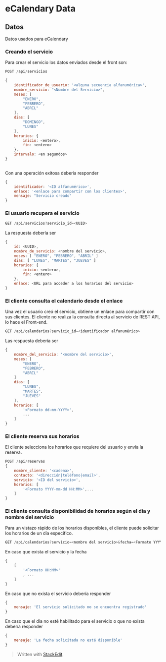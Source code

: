 ﻿# eCalendary Data
## Datos
Datos usados para eCalendary

### Creando el servicio
Para crear el servicio los datos enviados desde el front son:
```javascript
POST /api/servicios

{
	identificador_de_usuario: '<alguna secuencia alfanumérica>',
	nombre_servicio: "<Nombre del Servicio>",
	meses: [
		"ENERO",
		"FEBRERO",
		"ABRIL"
	], 
	dias: [
		"DOMINGO",
		"LUNES"
	],
	horarios: {
		inicio: <entero>,
		fin: <entero>
	},
	intervalo: <en segundos>
}
	 
``` 
Con una operación exitosa debería responder
```javascript
{
	identificador: '<ID alfanumérico>',
	enlace: '<enlace para compartir con los clientes>',
	mensaje: "Servicio creado"
}
```
### El usuario recupera el servicio
```javascript
GET /api/servicios?servicio_id=<UUID>
```
La respuesta debería ser
```javascript
{
	id: <UUID>,
	nombre_de_servicio: <nombre del servicio>,
	meses: [ "ENERO", "FEBRERO", "ABRIL" ]
	dias: [ "LUNES", "MARTES", "JUEVES" ]
	horarios: {
		inicio: <entero>,
		fin: <entero>
	},
	enlace: <URL para acceder a los horarios del servicio>
}
```
### El cliente consulta el calendario desde el enlace
Una vez el usuario creó el servicio, obtiene un enlace para compartir con sus clientes.  El cliente no realiza la consulta directa al servicio de REST API, lo hace el Front-end.
```javascript
GET /api/calendarios?servicio_id=<identificador alfanumérico>
```
Las respuesta debería ser
```javascript
{
	nombre_del_servicio: '<nombre del servicio>',
	meses: [ 
		"ENERO",
		"FEBRERO",
		"ABRIL"
	]
	dias: [
		"LUNES",
		"MARTES",
		"JUEVES"
	],
	horarios: [
		'<Formato dd-mm-YYYY>',
		...
	]
}
```
### El cliente reserva sus horarios
El cliente selecciona los horarios que requiere del usuario y envía la reserva.
```javascript
POST /api/reservas
{
	nombre_cliente: '<cadena>',
	contacto: '<dirección|teléfono|email>',
	servicio: '<ID del servicio>',
	horarios: [
		'<Formato YYYY-mm-dd HH:MM>',...
	]
}
```

### El cliente consulta disponibilidad de horarios según el día y nombre del servicio
Para un vistazo rápido de los horarios disponibles, el cliente puede solicitar los horarios de un día específico.
```javascript
GET /api/calendarios?servicio=<nombre del servicio>&fecha=<Formato YYYY-MM-DD>'
```
En caso que exista el servicio y la fecha
```javascript
{
	[
		'<Formato HH:MM>'
		, ...
	]
}
```
En caso que no exista el servicio debería responder
```javascript
{
	mensaje: 'El servicio solicitado no se encuentra registrado'
}
```
En caso que el día no esté habilitado para el servicio o que no exista debería responder
```javascript
{
	mensaje: 'La fecha solicitada no está disponible'
}
```
> Written with [StackEdit](https://stackedit.io/).
